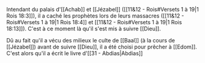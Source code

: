 Intendant du palais d'[[Achab]] et [[Jézabel]] ([[11&12 - Rois#Versets 1 à 19|1 Rois 18:3]]), il a caché les prophètes lors de leurs massacres ([[11&12 - Rois#Versets 1 à 19|1 Rois 18:4]] et [[11&12 - Rois#Versets 1 à 19|1 Rois 18:13]]). C'est à ce moment là qu'il s'est mis à suivre [[Dieu]].

Dû au fait qu'il a vécu des milieux le culte de [[Baal]] (à la cours de [[Jézabel]]) avant de suivre [[Dieu]], il a été choisi pour prêcher à [[Edom]]. C'est alors qu'il a écrit le livre d'[[31 - Abdias|Abdias]]